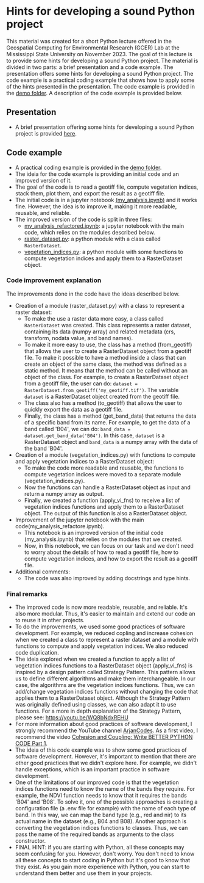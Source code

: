 # Hints for developing a sound Python project

This material was created for a short Python lecture offered in the Geospatial Computing for Environmental Research (GCER) Lab at the Mississippi State University on November 2023. The goal of this lecture is to provide some hints for developing a sound Python project. The material is divided in two parts: a brief presentation and a code example. The presentation offers some hints for developing a sound Python project. The code example is a practical coding example that shows how to apply some of the hints presented in the presentation. The code example is provided in the [demo folder](demo/). A description of the code example is provided below.

## Presentation
- A brief presentation offering some hints for developing a sound Python project is provided [here](Hints_for_developing_a_sound_Python_project.pdf).
## Code example
- A practical coding example is provided in the [demo folder](demo/).
- The ideia for the code example is providing an initial code and an improved version of it.
- The goal of the code is to read a geotiff file, compute vegetation indices, stack them, plot them, and export the result as a geotiff file.
- The initial code is in a jupyter notebook [(my_analysis.ipynb)](demo/my_analysis.ipynb) and it works fine. However, the idea is to improve it, making it more readable, reusable, and reliable.
- The improved version of the code is split in three files:
  - [my_analysis_refactored.ipynb](demo/my_analysis_refactore.ipynb): a jupyter notebook with the main code, which relies on the modules described below.
  - [raster_dataset.py](demo/raster_dataset.py): a python module with a class called `RasterDataset`.
  - [vegetation_indices.py](demo/vegetation_indices.py): a python module with some functions to compute vegetation indices and apply them to a RasterDataset object.

### Code improvement explanation
The improvements done in the code have the ideas described below.
- Creation of a module (raster_dataset.py) with a class to represent a raster dataset:
    - To make the use a raster data more easy, a class called `RasterDataset` was created. This class represents a raster dataset, containing its data (numpy array) and related metadata (crs, transform, nodata value, and band names).
    - To make it more easy to use, the class has a method (from_geotiff) that allows the user to create a RasterDataset object from a geotiff file. To make it possible to have a method inside a class that can create an object of the same class, the method was defined as a static method. It means that the method can be called without an object of the class. For example, to create a RasterDataset object from a geotiff file, the user can do:
    `dataset = RasterDataset.from_geotiff('my_geotiff.tif')`. The variable `dataset` is a RasterDataset object created from the geotiff file.
    - The class also has a method (to_geotiff) that allows the user to quickly export the data as a geotiff file.
    - Finally, the class has a method (get_band_data) that returns the data of a specific band from its name. For example, to get the data of a band called 'B04', we can do: `band_data = dataset.get_band_data('B04')`. In this case, `dataset` is a RasterDataset object and `band_data` is a numpy array with the data of the band 'B04'.
- Creation of a module (vegetation_indices.py) with functions to compute and apply vegetation indices to a RasterDataset object:
    - To make the code more readable and reusable, the functions to compute vegetation indices were moved to a separate module (vegetation_indices.py).
    - Now the functions can handle a RasterDataset object as input and return a numpy array as output.
    - Finally, we created a function (apply_vi_fns) to receive a list of vegetation indices functions and apply them to a RasterDataset object. The output of this function is also a RasterDataset object.
- Improvement of the jupyter notebook with the main code(my_analysis_refactore.ipynb).
    - This notebook is an improved version of the initial code (my_analysis.ipynb) that relies on the modules that we created.
    - Now, in this notebook, we can focus on our task and we don't need to worry about the details of how to read a geotiff file, how to compute vegetation indices, and how to export the result as a geotiff file.
- Additional comments:
    - The code was also improved by adding docstrings and type hints.

### Final remarks
- The improved code is now more readable, reusable, and reliable. It's also more modular. Thus, it's easier to maintain and extend our code an to reuse it in other projects.
- To do the improvements, we used some good practices of software development. For example, we reduced copling and increase cohesion when we created a class to represent a raster dataset and a module with functions to compute and apply vegetation indices. We also reduced code duplication.
- The ideia explored when we created a function to apply a list of vegetation indices functions to a RasterDataset object (apply_vi_fns) is inspired by a design pattern called Strategy Pattern. This pattern allows us to define different algorithms and make them interchangeable. In our case, the algorithms are the vegetation indices functions. Thus, we can add/change vegetation indices functions without changing the code that applies them to a RasterDataset object. Although the Strategy Pattern was originally defined using classes, we can also adapt it to use functions. For a more in depth explanation of the Strategy Pattern, please see: https://youtu.be/WQ8bNdxREHU
- For more information about good practices of software development, I strongly recommend the YouTube channel [ArjanCodes](https://www.youtube.com/@ArjanCodes). As a first video, I recommend the video [Cohesion and Coupling: Write BETTER PYTHON CODE Part 1](https://youtu.be/eiDyK_ofPPM).
- The ideia of this code example was to show some good practices of software development. However, it's important to mention that there are other good practices that we didn't explore here. For example, we didn't handle exceptions, which is an important practice in software development.
- One of the limitations of our improved code is that the vegetation indices functions need to know the name of the bands they require. For example, the NDVI function needs to know that it requires the bands 'B04' and 'B08'. To solve it, one of the possible approaches is creating a configuration file (a .env file for example) with the name of each type of band. In this way, we can map the band type (e.g., red and nir) to its actual name in the dataset (e.g., B04 and B08). Another approach is converting the vegetation indices functions to classes. Thus, we can pass the name of the required bands as arguments to the class constructor.
- FINAL HINT: if you are starting with Python, all these concepts may seem confusing for you. However, don't worry. You don't need to know all these concepts to start coding in Python but it's good to know that they exist. As you gain more experience with Python, you can start to understand them better and use them in your projects.

